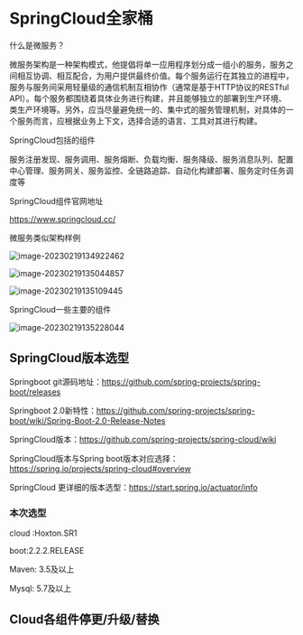 # SpringCloud全家桶

什么是微服务？

微服务架构是一种架构模式，他提倡将单一应用程序划分成一组小的服务，服务之间相互协调、相互配合，为用户提供最终价值。每个服务运行在其独立的进程中，服务与服务间采用轻量级的通信机制互相协作（通常是基于HTTP协议的RESTful API）。每个服务都围绕着具体业务进行构建，并且能够独立的部署到生产环境、类生产环境等。另外，应当尽量避免统一的、集中式的服务管理机制，对具体的一个服务而言，应根据业务上下文，选择合适的语言、工具对其进行构建。

SpringCloud包括的组件

服务注册发现、服务调用、服务熔断、负载均衡、服务降级、服务消息队列、配置中心管理、服务网关、服务监控、全链路追踪、自动化构建部署、服务定时任务调度等

SpringCloud组件官网地址

https://www.springcloud.cc/

微服务类似架构样例

![image-20230219134922462](C:\Users\lizhiqiang\AppData\Roaming\Typora\typora-user-images\image-20230219134922462.png)



![image-20230219135044857](C:\Users\lizhiqiang\AppData\Roaming\Typora\typora-user-images\image-20230219135044857.png)



![image-20230219135109445](C:\Users\lizhiqiang\AppData\Roaming\Typora\typora-user-images\image-20230219135109445.png)



SpringCloud一些主要的组件

![image-20230219135228044](C:\Users\lizhiqiang\AppData\Roaming\Typora\typora-user-images\image-20230219135228044.png)



## SpringCloud版本选型

Springboot git源码地址：https://github.com/spring-projects/spring-boot/releases

Springboot 2.0新特性：https://github.com/spring-projects/spring-boot/wiki/Spring-Boot-2.0-Release-Notes

SpringCloud版本：https://github.com/spring-projects/spring-cloud/wiki

SpringCloud版本与Spring boot版本对应选择：https://spring.io/projects/spring-cloud#overview

SpringCloud 更详细的版本选型：https://start.spring.io/actuator/info



### 本次选型

cloud :Hoxton.SR1

boot:2.2.2.RELEASE

Maven: 3.5及以上

Mysql: 5.7及以上

## Cloud各组件停更/升级/替换




























